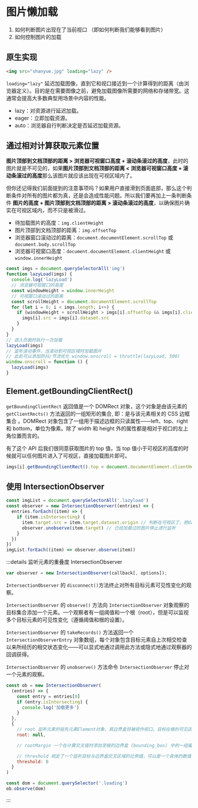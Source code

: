 # 图片懒加载

1. 如何判断图片出现在了当前视口 （即如何判断我们能够看到图片）
2. 如何控制图片的加载

## 原生实现

```html
<img src="shanyue.jpg" loading="lazy" />
```

`loading="lazy"` 延迟加载图像，直到它和视口接近到一个计算得到的距离（由浏览器定义）。目的是在需要图像之前，避免加载图像所需要的网络和存储带宽。这通常会提高大多数典型用场景中内容的性能。

- lazy：对资源进行延迟加载。
- eager：立即加载资源。
- auto：浏览器自行判断决定是否延迟加载资源。

## 通过相对计算获取元素位置

**图片顶部到文档顶部的距离 > 浏览器可视窗口高度 + 滚动条滚过的高度**，此时的图片就是不可见的，如果**图片顶部到文档顶部的距离 < 浏览器可视窗口高度 + 滚动条滚过的高度**那么该图片就应该出现在可视区域内了。

但你还记得我们前面提到的注意事项吗？如果用户直接滑到页面底部，那么这个判断条件对所有的图片都为真，还是会造成性能问题。所以我们要再加上一条判断条件 **图片的高度 + 图片顶部到文档顶部的距离 > 滚动条滚过的高度**，以确保图片确实在可视区域内，而不只是被滑过。

- 待加载图片的高度：`img.clientHeight`
- 图片顶部到文档顶部的距离：`img.offsetTop`
- 浏览器窗口滚动过的距离：`document.documentElement.scrollTop` 或 `document.body.scrollTop`
- 浏览器可视窗口高度：`document.documentElement.clientHeight` 或 `window.innerHeight`

```javascript
const imgs = document.querySelectorAll('img')
function lazyLoad(imgs) {
  console.log('lazyLoad')
  // 浏览器可视窗口的高度
  const windowHeight = window.innerHeight
  // 可视窗口滚动过的距离
  const scrollHeight = document.documentElement.scrollTop
  for (let i = 0; i < imgs.length; i++) {
    if (windowHeight + scrollHeight > imgs[i].offsetTop && imgs[i].clientHeight + imgs[i].offsetTop > document.documentElement.scrollTop && !imgs[i].src) {
      imgs[i].src = imgs[i].dataset.src
    }
  }
}
// 进入页面时执行一次加载
lazyLoad(imgs)
// 监听滚动事件，当滚动到可视区域时加载图片
// 此处可以添加防抖/节流优化 window.onscroll = throttle(lazyLoad, 500)
window.onscroll = function () {
  lazyLoad(imgs)
}
```

## Element.getBoundingClientRect()

`getBoundingClientRect` 返回值是一个 DOMRect 对象，这个对象是由该元素的 `getClientRects()` 方法返回的一组矩形的集合, 即：是与该元素相关的 CSS 边框集合 。DOMRect 对象包含了一组用于描述边框的只读属性——left、top、right 和 bottom，单位为像素。除了 width 和 height 外的属性都是相对于视口的左上角位置而言的。

有了这个 API 后我们很同意获取图片的 top 值，当 top 值小于可视区的高度的时候就可以任何图片进入了可视区，直接加载图片即可。

```javascript
imgs[i].getBoundingClientRect().top < document.documentElement.clientHeight
```

## 使用 IntersectionObserver

```javascript
const imgList = document.querySelectorAll('.lazyload')
const observer = new IntersectionObserver((entries) => {
  entries.forEach((item) => {
    if (item.isIntersecting) {
      item.target.src = item.target.dataset.origin // 判断在可视区了，把data-origin的值放到src
      observer.unobserve(item.target) // 已经加载过的图片停止进行监听
    }
  })
})
imgList.forEach((item) => observer.observe(item))
```

:::details 监听元素的重叠度 IntersectionObserver

```javascript
var observer = new IntersectionObserver(callback[, options]);
```

`IntersectionObserver` 的 `disconnect()`方法终止对所有目标元素可见性变化的观察。

`IntersectionObserver` 的 `observe()` 方法向 `IntersectionObserver` 对象观察的目标集合添加一个元素。一个观察者有一组阈值和一个根（root），但是可以监视多个目标元素的可见性变化（遵循阈值和根的设置）。

`IntersectionObserver` 的 `takeRecords()` 方法返回一个 `IntersectionObserverEntry` 对象数组，每个对象包含目标元素自上次相交检查以来所经历的相交状态变化——可以显式地通过调用此方法或隐式地通过观察器的回调获得。

`IntersectionObserver` 的 `unobserve()` 方法命令 `IntersectionObserver` 停止对一个元素的观察。

```javascript
const ob = new IntersectionObserver(
  (entries) => {
    const entry = entries[0]
    if (entry.isIntersecting) {
      console.log('加载更多')
    }
  },
  {
    // root 监听元素的祖先元素Element对象，其边界盒将被视作视口。目标在根的可见区域的任何不可见部分都会被视为不可见。
    root: null,

    // rootMargin 一个在计算交叉值时添加至根的边界盒 (bounding_box) 中的一组偏移量，类型为字符串 (string) ，可以有效的缩小或扩大根的判定范围从而满足计算需要。语法大致和 CSS 中的margin 属性等同; 可以参考 intersection root 和 root margin 来深入了解 margin 的工作原理及其语法。默认值是"0px 0px 0px 0px"。

    // threshold 规定了一个监听目标与边界盒交叉区域的比例值，可以是一个具体的数值或是一组 0.0 到 1.0 之间的数组。若指定值为 0.0，则意味着监听元素即使与根有 1 像素交叉，此元素也会被视为可见。若指定值为 1.0，则意味着整个元素都在可见范围内时才算可见。
    threshold: 0
  }
)

const dom = document.querySelector('.loading')
ob.observe(dom)
```

:::
